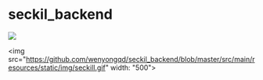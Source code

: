 # seckil_backend

![](https://github.com/wenyongqd/seckil_backend/blob/master/src/main/resources/static/img/seckill.gif)

<img src="https://github.com/wenyongqd/seckil_backend/blob/master/src/main/resources/static/img/seckill.gif" width: "500"> </img>
